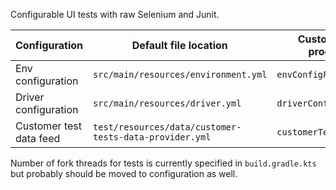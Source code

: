Configurable UI tests with raw Selenium and Junit.

| Configuration           | Default file location                                  | Custom file path program arg |
|-------------------------|--------------------------------------------------------|------------------------------|
| Env configuration       | `src/main/resources/environment.yml`                   | `envConfigFilePath`          |
| Driver configuration    | `src/main/resources/driver.yml`                        | `driverConfigFilePath`       |
| Customer test data feed | `test/resources/data/customer-tests-data-provider.yml` | `customerTestDataFilePath`   |

Number of fork threads for tests is currently specified in `build.gradle.kts` but probably should be moved to
configuration as well.